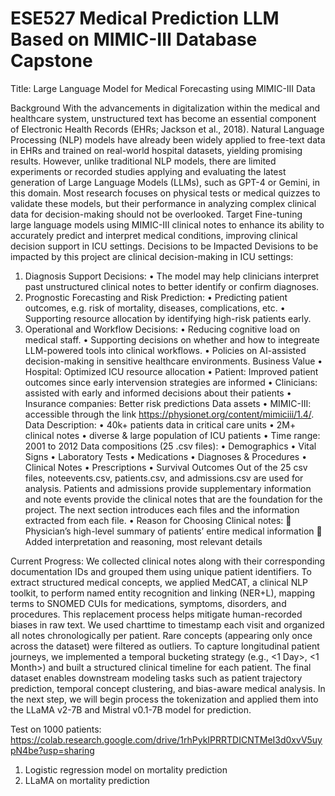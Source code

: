 # ESE527 Medical Prediction LLM Based on MIMIC-III Database Capstone
Title: Large Language Model for Medical Forecasting using MIMIC-III Data

Background
With the advancements in digitalization within the medical and healthcare system, unstructured text has become an essential component of Electronic Health Records (EHRs; Jackson et al., 2018). Natural Language Processing (NLP) models have already been widely applied to free-text data in EHRs and trained on real-world hospital datasets, yielding promising results.
However, unlike traditional NLP models, there are limited experiments or recorded studies applying and evaluating the latest generation of Large Language Models (LLMs), such as GPT-4 or Gemini, in this domain. Most research focuses on physical tests or medical quizzes to validate these models, but their performance in analyzing complex clinical data for decision-making should not be overlooked.
Target
Fine-tuning large language models using MIMIC-III clinical notes to enhance its ability to accurately predict and interpret medical conditions, improving clinical decision support in ICU settings.
Decisions to be Impacted
Devisions to be impacted by this project are clinical decision-making in ICU settings:
1.	Diagnosis Support Decisions:
•	The model may help clinicians interpret past unstructured clinical notes to better identify or confirm diagnoses.
2.	Prognostic Forecasting and Risk Prediction:
•	Predicting patient outcomes, e.g. risk of mortality, diseases, complications, etc.
•	Supporting resource allocation by identifying high-risk patients early.
3.	Operational and Workflow Decisions:
•	Reducing cognitive load on medical staff.
•	Supporting decisions on whether and how to integreate LLM-powered tools into clinical workflows.
•	Policies on AI-assisted decision-making in sensitive healthcare environments.
Business Value
•	Hospital: Optimized ICU resource allocation
•	Patient: Improved patient outcomes since early intervension strategies are informed
•	Clinicians: assisted with early and informed decisions about their patients
•	Insurance companies: Better risk predictions
Data assets
•	MIMIC-III: accessible through the link https://physionet.org/content/mimiciii/1.4/.
Data Description:
•	40k+ patients data in critical care units
•	2M+ clinical notes
•	diverse & large population of ICU patients
•	Time range: 2001 to 2012
Data compositions (25 .csv files):
•	Demographics
•	Vital Signs
•	Laboratory Tests
•	Medications
•	Diagnoses & Procedures
•	Clinical Notes
•	Prescriptions
•	Survival Outcomes
Out of the 25 csv files, noteevents.csv, patients.csv, and admissions.csv are used for analysis. Patients and admissions provide supplementary information and note events provide the clinical notes that are the foundation for the project. The next section introduces each files and the information extracted from each file.
•	Reason for Choosing Clinical notes:
	Physician’s high-level summary of patients’ entire medical information
	Added interpretation and reasoning, most relevant details

Current Progress:
We collected clinical notes along with their corresponding documentation IDs and grouped them using unique patient identifiers. To extract structured medical concepts, we applied MedCAT, a clinical NLP toolkit, to perform named entity recognition and linking (NER+L), mapping terms to SNOMED CUIs for medications, symptoms, disorders, and procedures. This replacement process helps mitigate human-recorded biases in raw text.
We used charttime to timestamp each visit and organized all notes chronologically per patient. Rare concepts (appearing only once across the dataset) were filtered as outliers. To capture longitudinal patient journeys, we implemented a temporal bucketing strategy (e.g., <1 Day>, <1 Month>) and built a structured clinical timeline for each patient. The final dataset enables downstream modeling tasks such as patient trajectory prediction, temporal concept clustering, and bias-aware medical analysis.
In the next step, we will begin process the tokenization and applied them into the LLaMA v2-7B and Mistral v0.1-7B model for prediction.

Test on 1000 patients: https://colab.research.google.com/drive/1rhPykIPRRTDICNTMeI3d0xvV5uypN4be?usp=sharing
1. Logistic regression model on mortality prediction
2. LLaMA on mortality prediction

